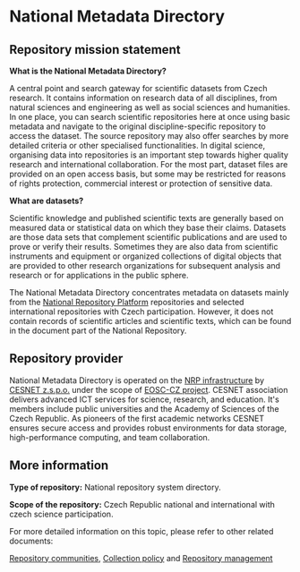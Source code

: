 # National Metadata Directory

## Repository mission statement

**What is the National Metadata Directory?**

A central point and search gateway for scientific datasets from Czech research. It contains information on research data of all disciplines, from natural sciences and engineering as well as social sciences and humanities. In one place, you can search scientific repositories here at once using basic metadata and navigate to the original discipline-specific repository to access the dataset. The source repository may also offer searches by more detailed criteria or other specialised functionalities. In digital science, organising data into repositories is an important step towards higher quality research and international collaboration. For the most part, dataset files are provided on an open access basis, but some may be restricted for reasons of rights protection, commercial interest or protection of sensitive data. 

**What are datasets?**

Scientific knowledge and published scientific texts are generally based on measured data or statistical data on which they base their claims. Datasets are those data sets that complement scientific publications and are used to prove or verify their results. Sometimes they are also data from scientific instruments and equipment or organized collections of digital objects that are provided to other research organizations for subsequent analysis and research or for applications in the public sphere. 

The National Metadata Directory concentrates metadata on datasets mainly from the [National Repository Platform](https://docs.nrp.eosc.cz/en/docs/overview) repositories and selected international repositories with Czech participation. However, it does not contain records of scientific articles and scientific texts, which can be found in the document part of the National Repository. 

## Repository provider

National Metadata Directory is operated on the [NRP infrastructure](https://docs.nrp.eosc.cz/) by [CESNET z.s.p.o.](https://www.cesnet.cz/en) under the scope of [EOSC-CZ project](https://www.eosc.cz/en/projects/european-open-science-cloud-czech-republic-ips-eosc-cz). CESNET association delivers advanced ICT services for science, research, and education. It's members include public universities and the Academy of Sciences of the Czech Republic. As pioneers of the first academic networks CESNET ensures secure access and provides robust environments for data storage, high-performance computing, and team collaboration. 


## More information

**Type of repository:** National repository system directory.

**Scope of the repository:** Czech Republic national and international with czech science participation.

For more detailed information on this topic, please refer to other related documents:

[Repository communities](../guides/repository-communities.md), [Collection policy](collection-policy.md) and [Repository management](repository-management.md)
